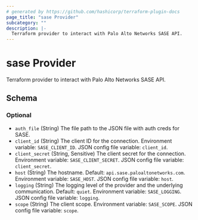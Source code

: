 ```yaml
---
# generated by https://github.com/hashicorp/terraform-plugin-docs
page_title: "sase Provider"
subcategory: ""
description: |-
  Terraform provider to interact with Palo Alto Networks SASE API.
---
```


# sase Provider

Terraform provider to interact with Palo Alto Networks SASE API.



<!-- schema generated by tfplugindocs -->
## Schema

### Optional

- `auth_file` (String) The file path to the JSON file with auth creds for SASE.
- `client_id` (String) The client ID for the connection. Environment variable: `SASE_CLIENT_ID`. JSON config file variable: `client_id`.
- `client_secret` (String, Sensitive) The client secret for the connection. Environment variable: `SASE_CLIENT_SECRET`. JSON config file variable: `client_secret`.
- `host` (String) The hostname. Default: `api.sase.paloaltonetworks.com`. Environment variable: `SASE_HOST`. JSON config file variable: `host`.
- `logging` (String) The logging level of the provider and the underlying communication. Default: `quiet`. Environment variable: `SASE_LOGGING`. JSON config file variable: `logging`.
- `scope` (String) The client scope. Environment variable: `SASE_SCOPE`. JSON config file variable: `scope`.
